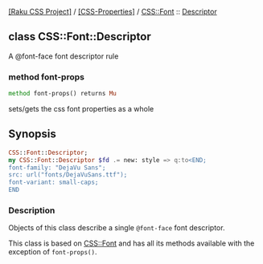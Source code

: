 [[Raku CSS Project]](https://css-raku.github.io)
 / [[CSS-Properties]](https://css-raku.github.io/CSS-Properties-raku)
 / [CSS::Font](https://css-raku.github.io/CSS-Properties-raku/CSS/Font)
 :: [Descriptor](https://css-raku.github.io/CSS-Properties-raku/CSS/Font/Descriptor)

class CSS::Font::Descriptor
---------------------------

A @font-face font descriptor rule

### method font-props

```raku
method font-props() returns Mu
```

sets/gets the css font properties as a whole

Synopsis
--------

```raku
CSS::Font::Descriptor;
my CSS::Font::Descriptor $fd .= new: style => q:to<END;
font-family: "DejaVu Sans";
src: url("fonts/DejaVuSans.ttf");
font-variant: small-caps;
END
```

### Description

Objects of this class describe a single `@font-face` font descriptor.

This class is based on [CSS::Font](https://css-raku.github.io/CSS-Properties-raku/CSS/Font) and has all its methods available with the exception of `font-props()`.

